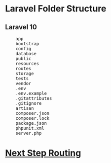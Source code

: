 # Laravel Folder Structure

## Laravel 10

<pre>
    app
    bootstrap
    config
    database
    public
    resources
    routes
    storage
    tests
    vendor
    .env
    .env.example
    .gitattributes
    .gitignore
    artisan
    composer.json
    composer.lock
    package.json
    phpunit.xml
    server.php
</pre>

# [Next Step Routing](routing.md)
